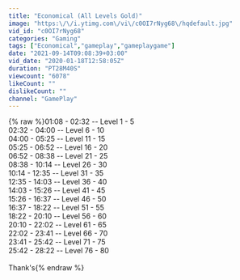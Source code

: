 ```yaml
---
title: "Economical (All Levels Gold)"
image: "https:\/\/i.ytimg.com\/vi\/c0OI7rNyg68\/hqdefault.jpg"
vid_id: "c0OI7rNyg68"
categories: "Gaming"
tags: ["Economical","gameplay","gameplaygame"]
date: "2021-09-14T09:08:39+03:00"
vid_date: "2020-01-18T12:58:05Z"
duration: "PT28M40S"
viewcount: "6078"
likeCount: ""
dislikeCount: ""
channel: "GamePlay"
---
```

{% raw %}01:08 - 02:32  -- Level 1 - 5<br />02:32 - 04:00  -- Level 6 - 10<br />04:00 - 05:25  -- Level 11 - 15<br />05:25 - 06:52  -- Level 16 - 20<br />06:52 - 08:38  -- Level 21 - 25<br />08:38 - 10:14  -- Level 26 - 30<br />10:14 - 12:35  -- Level 31 - 35<br />12:35 - 14:03  -- Level 36 - 40<br />14:03 - 15:26  -- Level 41 - 45<br />15:26 - 16:37  -- Level 46 - 50<br />16:37 - 18:22  -- Level 51 - 55<br />18:22 - 20:10  -- Level 56 - 60<br />20:10 - 22:02  -- Level 61 - 65<br />22:02 - 23:41  -- Level 66 - 70<br />23:41 - 25:42  -- Level 71 - 75<br />25:42 - 28:22  -- Level 76 - 80<br /><br />Thank's{% endraw %}

